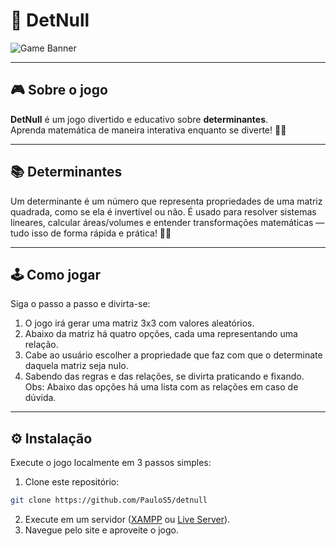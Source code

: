 # 🎲 DetNull

![Game Banner](https://img.shields.io/badge/DetNull-Jogo_de_Determinantes-blue?style=for-the-badge)

---

## 🎮 Sobre o jogo
**DetNull** é um jogo divertido e educativo sobre **determinantes**.  
Aprenda matemática de maneira interativa enquanto se diverte! 🧮✨

---

## 📚 Determinantes
Um determinante é um número que representa propriedades de uma matriz quadrada, como se ela é invertível ou não.
É usado para resolver sistemas lineares, calcular áreas/volumes e entender transformações matemáticas — tudo isso de forma rápida e prática! 🧮✨

---

## 🕹️ Como jogar
Siga o passo a passo e divirta-se:
1. O jogo irá gerar uma matriz 3x3 com valores aleatórios.
2. Abaixo da matriz há quatro opções, cada uma representando uma relação.
3. Cabe ao usuário escolher a propriedade que faz com que o determinate daquela matriz seja nulo.
4. Sabendo das regras e das relações, se divirta praticando e fixando.
Obs: Abaixo das opções há uma lista com as relações em caso de dúvida.

---

## ⚙️ Instalação
Execute o jogo localmente em 3 passos simples:
1. Clone este repositório:  
```bash
git clone https://github.com/PauloS5/detnull
```
2. Execute em um servidor ([XAMPP](http://localhost/detnull/) ou [Live Server](http://127.0.0.1:5500/)).
3. Navegue pelo site e aproveite o jogo.

